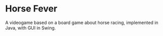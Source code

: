 # Horse Fever
A videogame based on a board game about horse racing, implemented in Java, with GUI in Swing.
